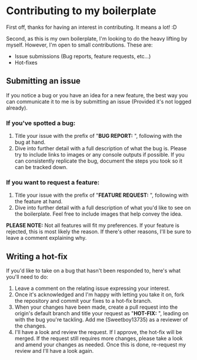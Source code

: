 # Contributing to my boilerplate
First off, thanks for having an interest in contributing. It means a lot! :D

Second, as this is my own boilerplate, I'm looking to do the heavy lifting by myself. However, I'm open to small contributions. These are:
- Issue submissions (Bug reports, feature requests, etc...)
- Hot-fixes

## Submitting an issue
If you notice a bug or you have an idea for a new feature, the best way you can communicate it to me is by submitting an issue (Provided it's not logged already).

### If you've spotted a bug:
1. Title your issue with the prefix of "**BUG REPORT:** ", following with the bug at hand.
2. Dive into further detail with a full description of what the bug is. Please try to include links to images or any console outputs if possible. If you can consistently replicate the bug, document the steps you took so it can be tracked down.

### If you want to request a feature:
1. Title your issue with the prefix of "**FEATURE REQUEST:** ", following with the feature at hand.
2. Dive into further detail with a full description of what you'd like to see on the boilerplate. Feel free to include images that help convey the idea.

**PLEASE NOTE:** Not all features will fit my preferences. If your feature is rejected, this is most likely the reason. If there's other reasons, I'll be sure to leave a comment explaining why.

## Writing a hot-fix
If you'd like to take on a bug that hasn't been responded to, here's what you'll need to do:

1. Leave a comment on the relating issue expressing your interest.
2. Once it's acknowledged and I'm happy with letting you take it on, fork the repository and commit your fixes to a hot-fix branch.
3. When your changes have been made, create a pull request into the origin's default branch and title your request as "**HOT-FIX:** ", leading on with the bug you're tackling. Add me (Sweetboy13735) as a reviewer of the changes.
4. I'll have a look and review the request. If I approve, the hot-fix will be merged. If the request still requires more changes, please take a look and amend your changes as needed. Once this is done, re-request my review and I'll have a look again.
